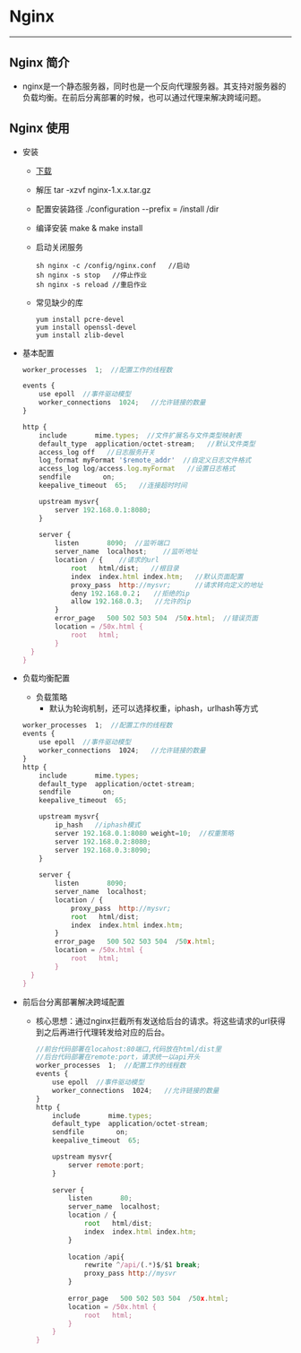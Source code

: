 # Nginx

--------------

## Nginx 简介

* nginx是一个静态服务器，同时也是一个反向代理服务器。其支持对服务器的负载均衡。在前后分离部署的时候，也可以通过代理来解决跨域问题。

## Nginx 使用

* 安装

  * [下载](http://nginx.org/en/download.html)

  * 解压 tar -xzvf nginx-1.x.x.tar.gz

  * 配置安装路径 ./configuration  --prefix = /install /dir

  * 编译安装 make & make install

  * 启动关闭服务  

    ```shell
    sh nginx -c /config/nginx.conf   //启动
    sh nginx -s stop   //停止作业
    sh nginx -s reload //重启作业
    ```

  * 常见缺少的库

    ```shell
    yum install pcre-devel
    yum install openssl-devel
    yum install zlib-devel
    ```

* 基本配置

  ```javascript
  worker_processes  1;  //配置工作的线程数
  
  events {
      use epoll  //事件驱动模型
      worker_connections  1024;   //允许链接的数量
  }
  
  http {
      include       mime.types;  //文件扩展名与文件类型映射表
      default_type  application/octet-stream;   //默认文件类型
      access_log off   //日志服务开关
      log_format myFormat '$remote_addr'  //自定义日志文件格式
      access_log log/access.log.myFormat   //设置日志格式
      sendfile        on;
      keepalive_timeout  65;   //连接超时时间
  
      upstream mysvr{
          server 192.168.0.1:8080;
      }
      
      server {
          listen       8090;  //监听端口
          server_name  localhost;    //监听地址
          location / {    //请求的url
              root   html/dist;   //根目录
              index  index.html index.htm;   //默认页面配置
              proxy_pass  http://mysvr;      //请求转向定义的地址
              deny 192.168.0.2；   //拒绝的ip
              allow 192.168.0.3;   //允许的ip
          }
          error_page   500 502 503 504  /50x.html;  //错误页面
          location = /50x.html {
              root   html;
          }
  	}
  }
  ```

* 负载均衡配置

  * 负载策略
    * 默认为轮询机制，还可以选择权重，iphash，urlhash等方式

  ```javascript
  worker_processes  1;  //配置工作的线程数
  events {   
      use epoll  //事件驱动模型   
      worker_connections  1024;   //允许链接的数量
  }
  http {
      include       mime.types;
      default_type  application/octet-stream;
      sendfile        on;
      keepalive_timeout  65;
  
      upstream mysvr{
          ip_hash   //iphash模式
          server 192.168.0.1:8080 weight=10;  //权重策略
          server 192.168.0.2:8080;
          server 192.168.0.3:8090;
      }
      
      server {
          listen       8090;
          server_name  localhost;
          location / {
              proxy_pass  http://mysvr;
              root   html/dist;
              index  index.html index.htm;
          }
          error_page   500 502 503 504  /50x.html;
          location = /50x.html {
              root   html;
          }
  	}
  }
  ```

* 前后台分离部署解决跨域配置

  * 核心思想：通过nginx拦截所有发送给后台的请求。将这些请求的url获得到之后再进行代理转发给对应的后台。

    ```javascript
    //前台代码部署在locahost:80端口,代码放在html/dist里
    //后台代码部署在remote:port，请求统一以api开头
    worker_processes  1;  //配置工作的线程数
    events {   
        use epoll  //事件驱动模型   
        worker_connections  1024;   //允许链接的数量
    }
    http {
        include       mime.types;
        default_type  application/octet-stream;
        sendfile        on;
        keepalive_timeout  65;
    
        upstream mysvr{
            server remote:port;  
        }
        
        server {
            listen       80;
            server_name  localhost;
            location / {
                root   html/dist;
                index  index.html index.htm;
            }
            
            location /api{
                rewrite ^/api/(.*)$/$1 break;
                proxy_pass http://mysvr
            }
            
            error_page   500 502 503 504  /50x.html;
            location = /50x.html {
                root   html;
            }
    	}
    }
    
    ```